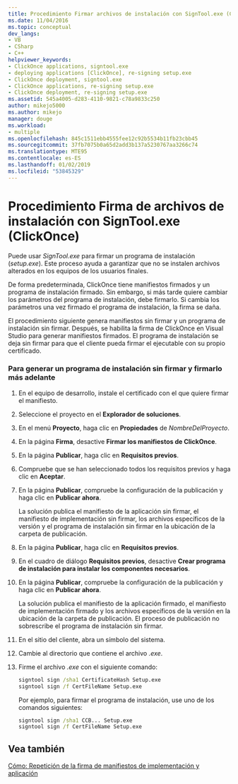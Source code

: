```yaml
---
title: Procedimiento Firmar archivos de instalación con SignTool.exe (ClickOnce) | Microsoft Docs
ms.date: 11/04/2016
ms.topic: conceptual
dev_langs:
- VB
- CSharp
- C++
helpviewer_keywords:
- ClickOnce applications, signtool.exe
- deploying applications [ClickOnce], re-signing setup.exe
- ClickOnce deployment, signtool.exe
- ClickOnce applications, re-signing setup.exe
- ClickOnce deployment, re-signing setup.exe
ms.assetid: 545a4005-d283-4110-9821-c78a9833c250
author: mikejo5000
ms.author: mikejo
manager: douge
ms.workload:
- multiple
ms.openlocfilehash: 845c1511ebb4555fee12c92b5534b11fb23cbb45
ms.sourcegitcommit: 37fb7075b0a65d2add3b137a5230767aa3266c74
ms.translationtype: MTE95
ms.contentlocale: es-ES
ms.lasthandoff: 01/02/2019
ms.locfileid: "53845329"
---
```

# <a name="how-to-sign-setup-files-with-signtoolexe-clickonce"></a>Procedimiento Firma de archivos de instalación con SignTool.exe (ClickOnce)
Puede usar *SignTool.exe* para firmar un programa de instalación (*setup.exe*). Este proceso ayuda a garantizar que no se instalen archivos alterados en los equipos de los usuarios finales.  
  
 De forma predeterminada, ClickOnce tiene manifiestos firmados y un programa de instalación firmado. Sin embargo, si más tarde quiere cambiar los parámetros del programa de instalación, debe firmarlo. Si cambia los parámetros una vez firmado el programa de instalación, la firma se daña.  
  
 El procedimiento siguiente genera manifiestos sin firmar y un programa de instalación sin firmar. Después, se habilita la firma de ClickOnce en Visual Studio para generar manifiestos firmados. El programa de instalación se deja sin firmar para que el cliente pueda firmar el ejecutable con su propio certificado.  
  
### <a name="to-generate-an-unsigned-setup-program-and-sign-later"></a>Para generar un programa de instalación sin firmar y firmarlo más adelante  
  
1.  En el equipo de desarrollo, instale el certificado con el que quiere firmar el manifiesto.  
  
2.  Seleccione el proyecto en el **Explorador de soluciones**.  
  
3.  En el menú **Proyecto**, haga clic en **Propiedades** de *NombreDelProyecto*.  
  
4.  En la página **Firma**, desactive **Firmar los manifiestos de ClickOnce**.  
  
5.  En la página **Publicar**, haga clic en **Requisitos previos**.  
  
6.  Compruebe que se han seleccionado todos los requisitos previos y haga clic en **Aceptar**.  
  
7.  En la página **Publicar**, compruebe la configuración de la publicación y haga clic en **Publicar ahora**.  
  
     La solución publica el manifiesto de la aplicación sin firmar, el manifiesto de implementación sin firmar, los archivos específicos de la versión y el programa de instalación sin firmar en la ubicación de la carpeta de publicación.  
  
8.  En la página **Publicar**, haga clic en **Requisitos previos**.  
  
9. En el cuadro de diálogo **Requisitos previos**, desactive **Crear programa de instalación para instalar los componentes necesarios**.  
  
10. En la página **Publicar**, compruebe la configuración de la publicación y haga clic en **Publicar ahora**.  
  
     La solución publica el manifiesto de la aplicación firmado, el manifiesto de implementación firmado y los archivos específicos de la versión en la ubicación de la carpeta de publicación. El proceso de publicación no sobrescribe el programa de instalación sin firmar.  
  
11. En el sitio del cliente, abra un símbolo del sistema.  
  
12. Cambie al directorio que contiene el archivo *.exe*.  
  
13. Firme el archivo *.exe* con el siguiente comando:  
  
    ```cmd  
    signtool sign /sha1 CertificateHash Setup.exe  
    signtool sign /f CertFileName Setup.exe  
    ```  
  
     Por ejemplo, para firmar el programa de instalación, use uno de los comandos siguientes:  
  
    ```cmd  
    signtool sign /sha1 CCB... Setup.exe  
    signtool sign /f CertFileName Setup.exe  
    ```  
  
## <a name="see-also"></a>Vea también  
 [Cómo: Repetición de la firma de manifiestos de implementación y aplicación](../deployment/how-to-re-sign-application-and-deployment-manifests.md)
